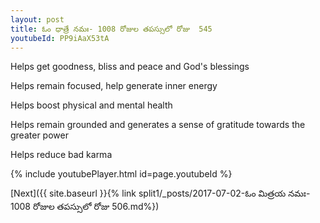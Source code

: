 ```yaml
---
layout: post
title: ఓం ధాత్రే నమః- 1008 రోజుల తపస్సులో రోజు  545
youtubeId: PP9iAaX53tA
---
```

 
 
Helps get goodness, bliss and peace and God's blessings
 
Helps remain focused, help generate inner energy 
 
Helps boost physical and mental health 
 
Helps remain grounded and generates a sense of gratitude towards the greater power 
 
Helps reduce bad karma
 
 
 
 


{% include youtubePlayer.html id=page.youtubeId %}
 
[Next]({{ site.baseurl }}{% link  split1/_posts/2017-07-02-ఓం మిత్రయ నమః- 1008 రోజుల తపస్సులో రోజు  506.md%})
 
